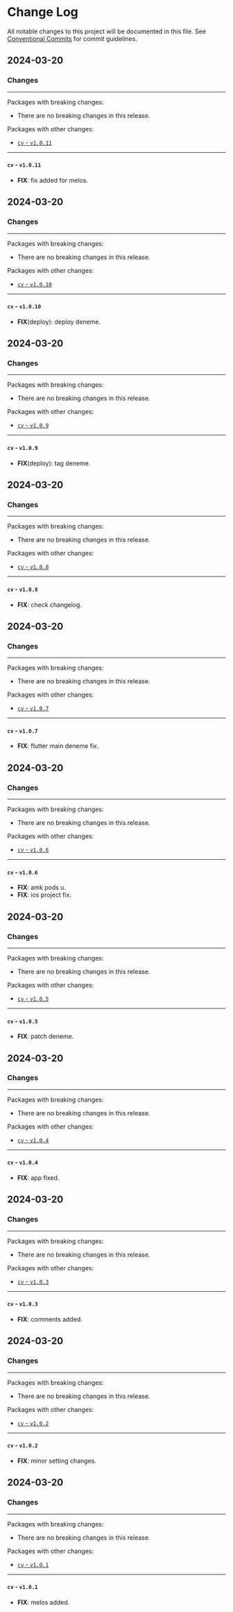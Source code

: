 # Change Log

All notable changes to this project will be documented in this file.
See [Conventional Commits](https://conventionalcommits.org) for commit guidelines.

## 2024-03-20

### Changes

---

Packages with breaking changes:

 - There are no breaking changes in this release.

Packages with other changes:

 - [`cv` - `v1.0.11`](#cv---v1011)

---

#### `cv` - `v1.0.11`

 - **FIX**: fix added for melos.


## 2024-03-20

### Changes

---

Packages with breaking changes:

 - There are no breaking changes in this release.

Packages with other changes:

 - [`cv` - `v1.0.10`](#cv---v1010)

---

#### `cv` - `v1.0.10`

 - **FIX**(deploy): deploy deneme.


## 2024-03-20

### Changes

---

Packages with breaking changes:

 - There are no breaking changes in this release.

Packages with other changes:

 - [`cv` - `v1.0.9`](#cv---v109)

---

#### `cv` - `v1.0.9`

 - **FIX**(deploy): tag deneme.


## 2024-03-20

### Changes

---

Packages with breaking changes:

 - There are no breaking changes in this release.

Packages with other changes:

 - [`cv` - `v1.0.8`](#cv---v108)

---

#### `cv` - `v1.0.8`

 - **FIX**: check changelog.


## 2024-03-20

### Changes

---

Packages with breaking changes:

 - There are no breaking changes in this release.

Packages with other changes:

 - [`cv` - `v1.0.7`](#cv---v107)

---

#### `cv` - `v1.0.7`

 - **FIX**: flutter main deneme fix.


## 2024-03-20

### Changes

---

Packages with breaking changes:

 - There are no breaking changes in this release.

Packages with other changes:

 - [`cv` - `v1.0.6`](#cv---v106)

---

#### `cv` - `v1.0.6`

 - **FIX**: amk pods u.
 - **FIX**: ios project fix.


## 2024-03-20

### Changes

---

Packages with breaking changes:

 - There are no breaking changes in this release.

Packages with other changes:

 - [`cv` - `v1.0.5`](#cv---v105)

---

#### `cv` - `v1.0.5`

 - **FIX**: patch deneme.


## 2024-03-20

### Changes

---

Packages with breaking changes:

 - There are no breaking changes in this release.

Packages with other changes:

 - [`cv` - `v1.0.4`](#cv---v104)

---

#### `cv` - `v1.0.4`

 - **FIX**: app fixed.


## 2024-03-20

### Changes

---

Packages with breaking changes:

 - There are no breaking changes in this release.

Packages with other changes:

 - [`cv` - `v1.0.3`](#cv---v103)

---

#### `cv` - `v1.0.3`

 - **FIX**: comments added.


## 2024-03-20

### Changes

---

Packages with breaking changes:

 - There are no breaking changes in this release.

Packages with other changes:

 - [`cv` - `v1.0.2`](#cv---v102)

---

#### `cv` - `v1.0.2`

 - **FIX**: minor setting changes.


## 2024-03-20

### Changes

---

Packages with breaking changes:

 - There are no breaking changes in this release.

Packages with other changes:

 - [`cv` - `v1.0.1`](#cv---v101)

---

#### `cv` - `v1.0.1`

 - **FIX**: melos added.

